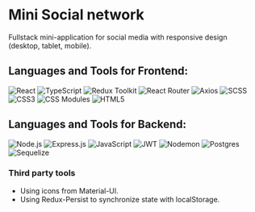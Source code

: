 # Mini Social network
Fullstack mini-application for social media with responsive design  
(desktop, tablet, mobile).

## Languages and Tools for Frontend:
![React](https://img.shields.io/badge/-React-4d4d4d?style=for-the-badge&logo=React&logoColor=00d8ff)
![TypeScript](https://img.shields.io/badge/-TypeScript-4d4d4d?style=for-the-badge&logo=TypeScript&logoColor=007acd)
![Redux Toolkit](https://img.shields.io/badge/-Redux_Toolkit-4d4d4d?style=for-the-badge&logo=Redux&logoColor=7649bb)
![React Router](https://img.shields.io/static/v1?style=for-the-badge&message=React+Router&color=4d4d4d&logo=React+Router&logoColor=CA4245&label=)
![Axios](https://img.shields.io/badge/-Axios-4d4d4d?style=for-the-badge&logo=Axios&logoColor=#5A29E4)
![SCSS](https://img.shields.io/badge/-SCSS-4d4d4d?style=for-the-badge&logo=Sass&logoColor=be608b)
![CSS3](https://img.shields.io/static/v1?style=for-the-badge&message=CSS3&color=4d4d4d&logo=CSS3&logoColor=264de4&label=)
![CSS Modules](https://img.shields.io/static/v1?style=for-the-badge&message=CSS+Modules&color=4d4d4d&logo=CSS+Modules&logoColor=FFFFFF&label=)
![HTML5](https://img.shields.io/static/v1?style=for-the-badge&message=HTML5&color=4d4d4d&logo=CSS3&logoColor=e44d26&label=)

## Languages and Tools for Backend:
![Node.js](https://img.shields.io/badge/-Node.js-4d4d4d?style=for-the-badge&logo=Node.js&logoColor=#339933)
![Express.js](https://img.shields.io/badge/express.js-4d4d4d?style=for-the-badge&logo=express&logoColor=%2361DAFB)
![JavaScript](https://img.shields.io/badge/-JavaScript-4d4d4d?style=for-the-badge&logo=JavaScript&logoColor=f7dc1c)
![JWT](https://img.shields.io/badge/JWT-4d4d4d?style=for-the-badge&logo=JSON%20web%20tokens)
![Nodemon](https://img.shields.io/badge/NODEMON-4d4d4d?style=for-the-badge&logo=nodemon&logoColor=%BBDEAD)
![Postgres](https://img.shields.io/badge/Postgres-%23316192?style=for-the-badge&logo=postgresql&logoColor=white)
![Sequelize](https://img.shields.io/badge/Sequelize-4d4d4d?style=for-the-badge&logo=Sequelize&logoColor=52B0E7)

### Third party tools
*   Using icons from Material-UI.
*   Using Redux-Persist to synchronize state with localStorage.

